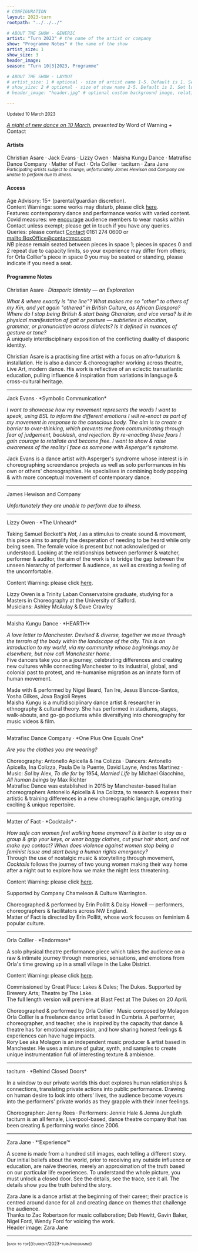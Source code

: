 ```yaml
---
# CONFIGURATION
layout: 2023-turn
rootpath: "../../../"

# ABOUT THE SHOW - GENERIC
artist: "Turn 2023" # the name of the artist or company
show: "Programme Notes" # the name of the show
artist_size: 1
show_size: 3
header_image:  
season: "Turn 10|3|2023, Programme"

# ABOUT THE SHOW - LAYOUT
# artist_size: 1 # optional - size of artist name 1-5. Default is 1. Set longer names to lower values
# show_size: 2 # optional - size of show name 2-5. Default is 2. Set longer names to lower values
# header_image: "header.jpg" # optional custom background image, relative to current page

---
```

<small>Updated 10 March 2023</small>     
        
*[A night of new dance on 10 March](/current/2023-turn), presented by* Word of Warning *+* Contact        
         
#### Artists         
Christian Asare · Jack Evans · Lizzy Owen · Maisha Kungu Dance · Matrafisc Dance Company · Matter of Fact · Orla Collier · taciturn · Zara Jane<br><small>*Participating artists subject to change; unfortunately James Hewison and Company are unable to perform due to illness.*</small>         
        
#### Access         
Age Advisory: 15+ (parental/guardian discretion).<br>Content Warnings: some works may disturb, please click [here](/warnings).<br>Features: contemporary dance and performance works with varied content.<br>Covid measures: we <a href="https://contactmcr.com/covid-19-faq" target="_blank">encourage</a> audience members to wear masks within Contact unless exempt; please get in touch if you have any queries.<br>Queries: please contact <a href="https://contactmcr.com/accessibility" target="_blank">Contact</a> 0161 274 0600 or <mailto:BoxOffice@contactmcr.com><br>*NB* please remain seated between pieces in space 1; pieces in spaces 0 and 2 repeat due to capacity limits, so your experience may differ from others; for Orla Collier's piece in space 0 you may be seated or standing, please indicate if you need a seat.         

#### Programme Notes                
Christian Asare · *Diasporic Identity — an Exploration*         
         
*What & where exactly is "the line"? What makes me so "other" to others of my Kin, and yet again "othered" in British Culture, as African Diaspora? Where do I stop being British & start being Ghanaian, and vice versa? Is it in physical manifestation of gait or posture — subtleties in elocution, grammar, or pronunciation across dialects? Is it defined in nuances of gesture or tone?*<br>A uniquely interdisciplinary exposition of the conflicting duality of diasporic identity.        
        
Christian Asare is a practising fine artist with a focus on afro-futurism & installation. He is also a dancer & choreographer working across theatre, Live Art, modern dance. His work is reflective of an eclectic transatlantic education, pulling influence & inspiration from variations in language & cross-cultural heritage.
<hr>              
Jack Evans · *Symbolic Communication*        
        
*I want to showcase how my movement represents the words I want to speak, using BSL to inform the different emotions I will re-enact as part of my movement in response to the conscious body. The aim is to create a barrier to over-thinking, which prevents me from communicating through fear of judgement, backlash, and rejection. By re-enacting these fears I gain courage to retaliate and become free. I want to show & raise awareness of the reality I face as someone with Asperger's syndrome.*         
         
Jack Evans is a dance artist with Asperger's syndrome whose interest is in choreographing screendance projects as well as solo performances in his own or others' choreographies. He specialises in combining body popping & with more conceptual movement of contemporary dance.        
<hr>         
James Hewison and Company        
        
*Unfortunately they are unable to perform due to illness.*         
<hr>         
Lizzy Owen · *The Unheard*        
         
Taking Samuel Beckett's *Not, I* as a stimulus to create sound & movement, this piece aims to amplify the desperation of needing to be heard while only being seen. The female voice is present but not acknowledged or understood. Looking at the relationships between performer & watcher, performer & auditor, the aim of the work is to bridge the gap between the unseen hierarchy of performer & audience, as well as creating a feeling of the uncomfortable.         
        
Content Warning: please click [here](/warnings).        
         
Lizzy Owen is a Trinity Laban Conservatoire graduate, studying for a Masters in Choreography at the University of Salford.<br>Musicians: Ashley McAulay & Dave Crawley         
<hr>         
Maisha Kungu Dance · *HEARTH*        
         
*A love letter to Manchester. Devised & diverse, together we move through the terrain of the body within the landscape of the city. This is an introduction to my world, via my community whose beginnings may be elsewhere, but now call Manchester home.*<br>Five dancers take you on a journey, celebrating differences and creating new cultures while connecting Manchester to its industrial, global, and colonial past to protest, and re-humanise migration as an innate form of human movement.         
         
Made with & performed by Nigel Beard, Tan Ire, Jesus Blancos-Santos, Yosha Gilkes, Jova Bagioli Reyes<br>Maisha Kungu is a multidisciplinary dance artist & researcher in ethnography & cultural theory. She has performed in stadiums, stages, walk-abouts, and go-go podiums while diversifying into choreography for music videos & film.        
<hr>         
Matrafisc Dance Company · *One Plus One Equals One*         
         
*Are you the clothes you are wearing?*         
         
Choreography: Antonello Apicella & Ina Colizza · Dancers: Antonello Apicella, Ina Colizza, Paula De la Puente, David Layne, Andres Martinez · Music: *Sol* by Alex, *To die for* by 1954, *Married Life* by Michael Giacchino, *All human beings* by Max Richter<br>Matrafisc Dance was established in 2015 by Manchester-based Italian choreographers Antonello Apicella & Ina Colizza, to research & express their artistic & training differences in a new choreographic language, creating exciting & unique repertoire.         
<hr>         
Matter of Fact · *Cocktails* ·          
        
*How safe can women feel walking home anymore? Is it better to stay as a group & grip your keys, or wear baggy clothes, cut your hair short, and not make eye contact? When does violence against women stop being a feminist issue and start being a human rights emergency?*<br>Through the use of nostalgic music & storytelling through movement, *Cocktails* follows the journey of two young women making their way home after a night out to explore how we make the night less threatening.        
        
Content Warning: please click [here](/warnings).         
        
Supported by Company Chameleon & Culture Warrington.         
         
Choreographed & performed by Erin Pollitt & Daisy Howell — performers, choreographers & facilitators across NW England.<br>Matter of Fact is directed by Erin Pollitt, whose work focuses on feminism & popular culture.
<hr>         
Orla Collier · *Endormore*        
         
A solo physical theatre performance piece which takes the audience on a raw & intimate journey through memories, sensations, and emotions from Orla's time growing up in a small village in the Lake District.        
        
Content Warning: please click [here](/warnings).          
        
Commissioned by Great Place: Lakes & Dales; The Dukes. Supported by Brewery Arts; Theatre by The Lake.<br>The full length version will premiere at Blast Fest at The Dukes on 20 April.         
         
Choreographed & performed by Orla Collier · Music composed by Molagon<br>Orla Collier is a freelance dance artist based in Cumbria. A performer, choreographer, and teacher, she is inspired by the capacity that dance & theatre has for emotional expression, and how sharing honest feelings & experiences can have huge impacts.<br>Rory Lee aka Molagon is an independent music producer & artist based in Manchester. He uses a mixture of guitar, synth, and samples to create unique instrumentation full of interesting texture & ambience.        
<hr>         
taciturn · *Behind Closed Doors*         
        
In a window to our private worlds this duet explores human relationships & connections, translating private actions into public performance. Drawing on human desire to look into others' lives, the audience become voyeurs into the performers' private worlds as they grapple with their inner feelings.        
        
Choreographer: Jenny Rees · Performers: Jennie Hale & Jenna Jungluth<br>taciturn is an all female, Liverpool-based, dance theatre company that has been creating & performing works since 2006.        
<hr>         
Zara Jane · *‘Experience’*        
        
A scene is made from a hundred still images, each telling a different story.<BR>Our initial beliefs about the world, prior to receiving any outside influence or education, are naïve theories, merely an approximation of the truth based on our particular life experiences. To understand the whole picture, you must unlock a closed door. See the details, see the trace, see it all. The details show you the truth behind the story.        
         
Zara Jane is a dance artist at the beginning of their career; their practice is centred around dance for all and creating dance on themes that challenge the audience.<br>Thanks to Zac Robertson for music collaboration; Deb Hewitt, Gavin Baker, Nigel Ford, Wendy Ford for voicing the work.<br>Header image: Zara Jane        
<hr>         
<small><span style='font-variant: small-caps'>[back to top](/current/2023-turn/programme)</span></small>
